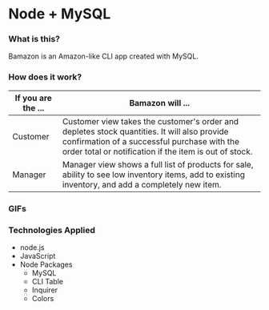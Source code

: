 # Node + MySQL

### What is this?

Bamazon is an Amazon-like CLI app created with MySQL.

### How does it work?

If you are the ... | Bamazon will ...
--------------- | -----------------------------
Customer | Customer view takes the customer's order and depletes stock quantities. It will also provide confirmation of a successful purchase with the order total or notification if the item is out of stock.
Manager | Manager view shows a full list of products for sale, ability to see low inventory items, add to existing inventory, and add a completely new item.

### GIFs

### Technologies Applied

* node.js
* JavaScript
* Node Packages
    * MySQL
    * CLI Table
    * Inquirer
    * Colors